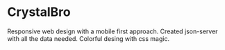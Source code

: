 ﻿# CrystalBro
Responsive web design with a mobile first approach. Created json-server with all the data needed. Colorful desing with css magic.
